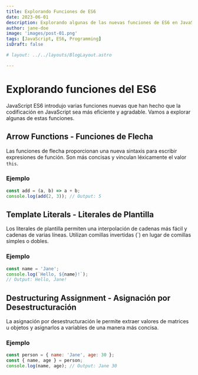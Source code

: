 ```yaml
---
title: Explorando Funciones de ES6
date: 2023-06-01
description: Explorando algunas de las nuevas funciones de ES6 en JavaScript.
author: jane-doe
image: 'images/post-01.png'
tags: [JavaScript, ES6, Programming]
isDraft: false

# layout: ../../layouts/BlogLayout.astro

---
```


# Explorando funciones del ES6


JavaScript ES6 introdujo varias funciones nuevas que han hecho que la codificación en JavaScript sea más eficiente y agradable. Vamos a explorar algunas de estas funciones.

## Arrow Functions - Funciones de Flecha

Las funciones de flecha proporcionan una nueva sintaxis para escribir expresiones de función. Son más concisas y vinculan léxicamente el valor `this`.

### Ejemplo

```javascript
const add = (a, b) => a + b;
console.log(add(2, 3)); // Output: 5
```

## Template Literals - Literales de Plantilla

Los literales de plantilla permiten una interpolación de cadenas más fácil y cadenas de varias líneas. Utilizan comillas invertidas (\`) en lugar de comillas simples o dobles.

### Ejemplo

```javascript
const name = 'Jane';
console.log(`Hello, ${name}!`);
// Output: Hello, Jane!
```

## Destructuring Assignment - Asignación por Desestructuración

La asignación por desestructuración le permite extraer valores de matrices u objetos y asignarlos a variables de una manera más concisa.

### Ejemplo

```javascript
const person = { name: 'Jane', age: 30 };
const { name, age } = person;
console.log(name, age); // Output: Jane 30
```
